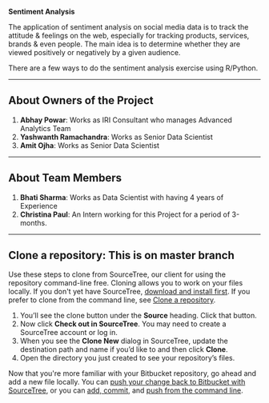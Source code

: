 **Sentiment Analysis**

The application of sentiment analysis on social media data is to track the attitude & feelings on the web, especially for tracking products, services, brands & even people. The main idea is to determine whether they are viewed positively or negatively by a given audience.

There are a few ways to do the sentiment analysis exercise using R/Python. 

---

## About Owners of the Project

1. **Abhay Powar**: Works as IRI Consultant who manages Advanced Analytics Team
2. **Yashwanth Ramachandra**: Works as Senior Data Scientist
3. **Amit Ojha**: Works as Senior Data Scientist
---

## About Team Members

1. **Bhati Sharma**: Works as Data Scientist with having 4 years of Experience
2. **Christina Paul**: An Intern working for this Project for a period of 3-months.


---

## Clone a repository: This is on master branch

Use these steps to clone from SourceTree, our client for using the repository command-line free. Cloning allows you to work on your files locally. If you don't yet have SourceTree, [download and install first](https://www.sourcetreeapp.com/). If you prefer to clone from the command line, see [Clone a repository](https://confluence.atlassian.com/x/4whODQ).

1. You’ll see the clone button under the **Source** heading. Click that button.
2. Now click **Check out in SourceTree**. You may need to create a SourceTree account or log in.
3. When you see the **Clone New** dialog in SourceTree, update the destination path and name if you’d like to and then click **Clone**.
4. Open the directory you just created to see your repository’s files.

Now that you're more familiar with your Bitbucket repository, go ahead and add a new file locally. You can [push your change back to Bitbucket with SourceTree](https://confluence.atlassian.com/x/iqyBMg), or you can [add, commit,](https://confluence.atlassian.com/x/8QhODQ) and [push from the command line](https://confluence.atlassian.com/x/NQ0zDQ).